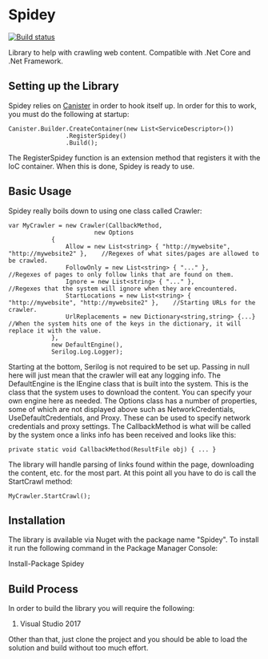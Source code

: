 # Spidey

[![Build status](https://ci.appveyor.com/api/projects/status/0derh6adccmnc8py?svg=true)](https://ci.appveyor.com/project/JaCraig/spidey)

Library to help with crawling web content. Compatible with .Net Core and .Net Framework.

## Setting up the Library

Spidey relies on [Canister](https://github.com/JaCraig/Canister) in order to hook itself up. In order for this to work, you must do the following at startup:

    Canister.Builder.CreateContainer(new List<ServiceDescriptor>())
                    .RegisterSpidey()
                    .Build();

The RegisterSpidey function is an extension method that registers it with the IoC container. When this is done, Spidey is ready to use.

## Basic Usage

Spidey really boils down to using one class called Crawler:

    var MyCrawler = new Crawler(CallbackMethod,
	                        new Options
				{
				    Allow = new List<string> { "http://mywebsite", "http://mywebsite2" },    //Regexes of what sites/pages are allowed to be crawled.
				    FollowOnly = new List<string> { "..." },                                 //Regexes of pages to only follow links that are found on them.
				    Ignore = new List<string> { "..." },                                     //Regexes that the system will ignore when they are encountered.
				    StartLocations = new List<string> { "http://mywebsite", "http://mywebsite2" },    //Starting URLs for the crawler.
				    UrlReplacements = new Dictionary<string,string> {...}                    //When the system hits one of the keys in the dictionary, it will replace it with the value.
				},
				new DefaultEngine(),
				Serilog.Log.Logger);
								
Starting at the bottom, Serilog is not required to be set up. Passing in null here will just mean that the crawler will eat any logging info. The DefaultEngine is the IEngine class that is built into the system. This is the class that the system uses to download the content. You can specify your own engine here as needed. The Options class has a number of properties, some of which are not displayed above such as NetworkCredentials, UseDefaultCredentials, and Proxy. These can be used to specify network credentials and proxy settings.  The CallbackMethod is what will be called by the system once a links info has been received and looks like this:

    private static void CallbackMethod(ResultFile obj) { ... }
	
The library will handle parsing of links found within the page, downloading the content, etc. for the most part. At this point all you have to do is call the StartCrawl method:

    MyCrawler.StartCrawl();

## Installation

The library is available via Nuget with the package name "Spidey". To install it run the following command in the Package Manager Console:

Install-Package Spidey

## Build Process

In order to build the library you will require the following:

1. Visual Studio 2017

Other than that, just clone the project and you should be able to load the solution and build without too much effort.
